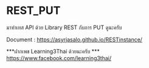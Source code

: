 # REST_PUT
มาทำเทส API ด้วย Library  REST กับการ PUT ดูนะครับ

Document : https://asyrjasalo.github.io/RESTinstance/

***ฝากเพข Learning3Thai ด้วยนะครับ ***
https://www.facebook.com/learning3thai/
